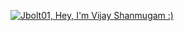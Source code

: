 [![Jbolt01, Hey, I'm Vijay Shanmugam :)](https://pimp-my-readme.webapp.io/pimp-my-readme/wavy-banner?subtitle=Hey%2C%20I%27m%20Vijay%20Shanmugam%20%3A%29&title=Jbolt01)](https://pimp-my-readme.webapp.io)
